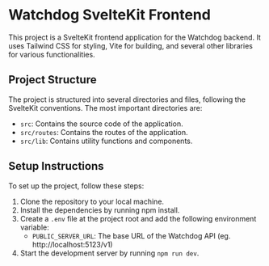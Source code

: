 # Watchdog SvelteKit Frontend

This project is a SvelteKit frontend application for the Watchdog backend. It uses Tailwind CSS for styling, Vite for building, and several other libraries for various functionalities.

## Project Structure

The project is structured into several directories and files, following the SvelteKit conventions. The most important directories are:

- `src`: Contains the source code of the application.
- `src/routes`: Contains the routes of the application.
- `src/lib`: Contains utility functions and components.

## Setup Instructions

To set up the project, follow these steps:

1. Clone the repository to your local machine.
2. Install the dependencies by running npm install.
3. Create a `.env` file at the project root and add the following environment variable:
   - `PUBLIC_SERVER_URL`: The base URL of the Watchdog API (eg. http://localhost:5123/v1)
4. Start the development server by running `npm run dev`.
